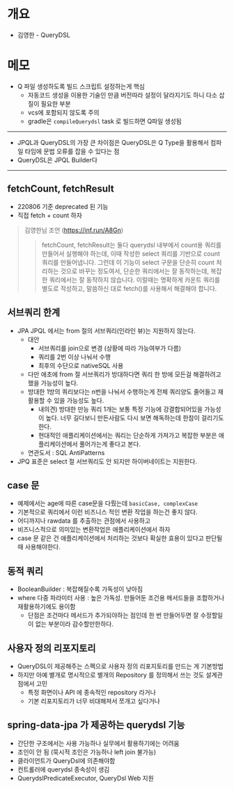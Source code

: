# 개요

* 김영한 - QueryDSL

# 메모

* Q 파일 생성하도록 빌드 스크립트 설정하는게 핵심
  * 자동코드 생성을 이용한 기술인 만큼 버전따라 설정이 달라지기도 하니 다소 삽질이 필요한 부분
  * vcs에 포함되지 않도록 주의
  * gradle은 `compileQuerydsl` task 로 빌드하면 Q파일 생성됨

---

* JPQL과 QueryDSL의 가장 큰 차이점은 QueryDSL은 Q Type을 활용해서 컴파일 타임에 문법 오류를 잡을 수 있다는 점
* QueryDSL은 JPQL Builder다

---

## fetchCount, fetchResult

* 220806 기준 deprecated 된 기능
* 직접 fetch + count 하자

> 김영한님 조언 (https://inf.run/A8Gn)
>> fetchCount, fetchResult는 둘다 querydsl 내부에서 count용 쿼리를 만들어서 실행해야 하는데, 이때 작성한 select 쿼리를 기반으로 count 쿼리를 만들어냅니다. 그런데 이 기능이 select 구문을 단순히 count 처리하는 것으로 바꾸는 정도여서, 단순한 쿼리에서는 잘 동작하는데, 복잡한 쿼리에서는 잘 동작하지 않습니다. 이럴때는 명확하게 카운트 쿼리를 별도로 작성하고, 말씀하신 대로 fetch()를 사용해서 해결해야 합니다.

## 서브쿼리 한계

* JPA JPQL 에서는 from 절의 서브쿼리(인라인 뷰)는 지원하지 않는다.
  * 대안
    * 서브쿼리를 join으로 변경 (상황에 따라 가능여부가 다름)
    * 쿼리를 2번 이상 나눠서 수행
    * 최후의 수단으로 nativeSQL 사용
  * 다만 애초에 from 절 서브쿼리가 방대하다면 쿼리 한 방에 모든걸 해결하려고 했을 가능성이 높다.
  * 방대한 1방의 쿼리보다는 n번을 나눠서 수행하는게 전체 쿼리양도 줄어들고 재활용할 수 있을 가능성도 높다.
    * 내의견) 방대한 만능 쿼리 1개는 보통 특정 기능에 강결합되어있을 가능성이 높다. 너무 길다보니 만든사람도 다시 보면 해독하는데 한참이 걸리기도 한다.
    * 현대적인 애플리케이션에서는 쿼리는 단순하게 가져가고 복잡한 부분은 애플리케이션에서 풀어가는게 좋다고 본다.
  * 연관도서 : SQL AntiPatterns
* JPQ 표준은 select 절 서브쿼리도 안 되지만 하이버네이트는 지원한다.

## case 문

* 예제에서는 age에 따른 case문을 다뤘는데 `basicCase, complexCase`
* 기본적으로 쿼리에서 이런 비즈니스 적인 변환 작업을 하는건 좋지 않다.
* 어디까지나 rawdata 를 추출하는 관점에서 사용하고
* 비즈니스적으로 의미있는 변환작업은 애플리케이션에서 하자
* case 문 같은 건 애플리케이션에서 처리하는 것보다 확실한 효용이 있다고 판단될 때 사용해야한다.

## 동적 쿼리

* BooleanBuilder : 복잡해질수록 가독성이 낮아짐
* where 다중 파라미터 사용 : 높은 가독성. 만들어둔 조건용 메서드들을 조합하거나 재활용하기에도 용이함
  * 단점은 조건마다 메서드가 추가되야하는 점인데 한 번 만들어두면 잘 수정할일이 없는 부분이라 감수할만한하다.

## 사용자 정의 리포지토리

* QueryDSL이 제공해주는 스펙으로 사용자 정의 리포지토리를 만드는 게 기본방법
* 하지만 아예 별개로 명시적으로 별개의 Repository 를 정의해서 쓰는 것도 설계관점에서 고민
  * 특정 화면이나 API 에 종속적인 repository 라거나
  * 기본 리포지토리가 너무 비대해져서 쪼개고 싶다거나

## spring-data-jpa 가 제공하는 querydsl 기능

* 간단한 구조에서는 사용 가능하나 실무에서 활용하기에는 어려움
* 조인이 안 됨 (묵시적 조인은 가능하나 left join 불가능)
* 클라이언트가 QueryDsl에 의존해야함
* 컨트롤러에 querydsl 종속성이 생김
* QuerydslPredicateExecutor, QueryDsl Web 지원